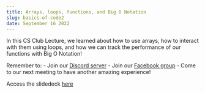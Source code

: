 ```yaml
---
title: Arrays, loops, functions, and Big O Notation
slug: basics-of-code2
date: September 16 2022
---
```


In this CS Club Lecture, we learned about how to use arrays, how to interact with them using loops, and how we can track the performance of our functions with Big O Notation!

Remember to: - Join our [Discord server](https://discord.gg/dqaSMVEF69) - Join our [Facebook group](https://www.facebook.com/groups/170424299658516) - Come to our next meeting to have another amazing experience!

Access the slidedeck [here](https://docs.google.com/presentation/d/1MfcX9thoN0PEnRpdKbH7B09QsqjhcpgGPZJ0lzkUoEE/edit?usp=sharing)
